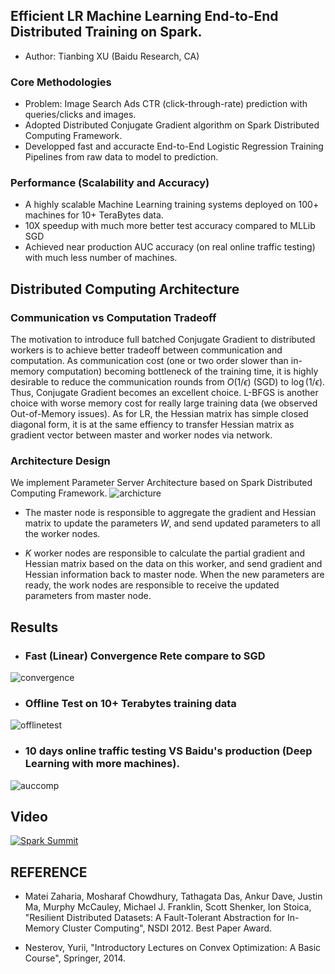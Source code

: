 ## Efficient LR Machine Learning End-to-End Distributed Training on Spark.
* Author: Tianbing XU (Baidu Research, CA)

### Core Methodologies
* Problem: Image Search Ads CTR (click-through-rate) prediction with queries/clicks and images.
* Adopted Distributed Conjugate Gradient algorithm on Spark Distributed Computing Framework.
* Developped fast and accuracte End-to-End Logistic Regression Training Pipelines from raw data to model to prediction.

### Performance (Scalability and Accuracy)
* A highly scalable Machine Learning training systems deployed on 100+ machines for 10+ TeraBytes data.  
* 10X speedup with much more better test accuracy compared to MLLib SGD
* Achieved near production AUC accuracy (on real online traffic testing) with much less number of machines.

## Distributed Computing Architecture
### Communication vs Computation Tradeoff
The motivation to introduce full batched Conjugate Gradient to distributed workers is to achieve better 
tradeoff between communication and computation. As communication cost (one or two order slower than in-memory computation) 
becoming bottleneck of the training time, it is highly desirable to reduce the communication rounds from $O(1/\epsilon)$ (SGD)
to $\log(1/\epsilon)$. Thus, Conjugate Gradient becomes an excellent choice. L-BFGS is another choice with worse 
memory cost for really large training data (we observed Out-of-Memory issues). As for LR, the Hessian matrix has simple
closed diagonal form, it is at the same effiency to transfer Hessian matrix as gradient vector between master and worker nodes
via network.

### Architecture Design
We implement Parameter Server Architecture based on Spark Distributed Computing Framework.
![archicture](https://user-images.githubusercontent.com/22249000/44966504-769a2e00-aef0-11e8-9447-0279f32c1767.jpg)

* The master node is responsible to aggregate the gradient and Hessian matrix to update the parameters $W$,
and send updated parameters to all the worker nodes.

* $K$ worker nodes are responsible to calculate the partial gradient and Hessian matrix based on the data on this worker,
and send gradient and Hessian information back to master node. When the new parameters are ready, the work nodes
are responsible to receive the updated parameters from master node.

## Results
* ### Fast (Linear) Convergence Rete compare to SGD 
![convergence](https://user-images.githubusercontent.com/22249000/44961010-81d46600-aebe-11e8-94d8-df0c6c39f19c.jpg)

* ### Offline Test on 10+ Terabytes training data
![offlinetest](https://user-images.githubusercontent.com/22249000/44961202-f0ff8980-aec1-11e8-8fd7-5f0d8f08e84d.jpg)

* ### 10 days online traffic testing VS Baidu's production (Deep Learning with more machines).
![auccomp](https://user-images.githubusercontent.com/22249000/44961066-851c2180-aebf-11e8-8abc-0ac1a70b333a.png)

## Video
[![Spark Summit](https://img.youtube.com/vi/mD8EldWuN7k/0.jpg)](https://www.youtube.com/watch?v=mD8EldWuN7k)


## REFERENCE
* Matei Zaharia, Mosharaf Chowdhury, Tathagata Das, Ankur Dave, Justin Ma, Murphy McCauley, Michael J. Franklin, Scott Shenker, Ion Stoica,
"Resilient Distributed Datasets: A Fault-Tolerant Abstraction for In-Memory Cluster Computing", NSDI 2012. Best Paper Award.

* Nesterov, Yurii, "Introductory Lectures on Convex Optimization: A Basic Course", Springer, 2014.
